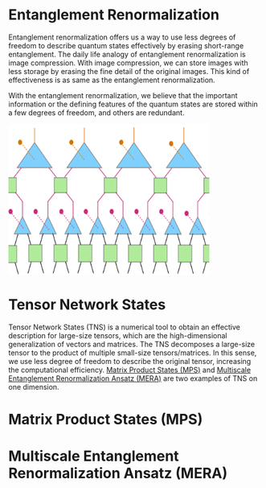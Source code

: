 # Entanglement Renormalization
 Entanglement renormalization offers us a way to use less degrees of freedom to describe quantum states effectively by erasing short-range entanglement. The daily life analogy of entanglement renormalization is image compression. With image compression, we can store images with less storage by erasing the fine detail of the original images. This kind of effectiveness is as same as the entanglement renormalization. 

With the entanglement renormalization, we believe that the important information or the defining features of the quantum states are stored within a few degrees of freedom, and others are redundant. 

<img src="/images/MERA.svg" alt="Image" width="400" height="300">



# Tensor Network States 
Tensor Network States (TNS) is a numerical tool to obtain an effective description for large-size tensors, which are the high-dimensional generalization of vectors and matrices. The TNS decomposes a large-size tensor to the product of multiple small-size tensors/matrices. In this sense, we use less degree of freedom to describe the original tensor, increasing the computational efficiency. [Matrix Product States (MPS)](/MPS/) and [Multiscale Entanglement Renormalization Ansatz (MERA)](/MERA/) are two examples of TNS on one dimension. 

# Matrix Product States (MPS)
<!-- <p align="center" style="text-align: justify">
    <img src="/assets/images/MPS.svg">
    Fig (2). The Matrix Product States (MPS). The tensor  $$ C^{i_1, \dots, i_N} $$ consists of large number of parameters $$ \sim 2^{20} $$. The MPS offers us a decomposition of the original tensor to multiple  matrices  $$ A^{i_\alpha} $$ with much smaller sizes. 
</p> -->


# Multiscale Entanglement Renormalization Ansatz (MERA)
<!-- <p align="center" style="text-align: justify">
    <img src="/assets/images/MERA.svg">
    Fig (3). The Multiscale Entanglement Renormalization Ansatz (MERA). Similar to the spirit of MPS, it decomposes a large tensor to multiple matrices with smaller sizes. However, it does one small steps to obtain the effective description using the physical process **Entanglement Renormalization** we discussed before. 
</p>  -->

